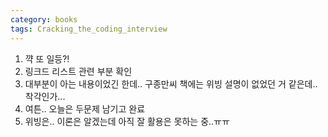 ```yaml
---
category: books
tags: Cracking_the_coding_interview
---
```


1. 꺅 또 일등?!
2. 링크드 리스트 관련 부분 확인
3. 대부분이 아는 내용이었긴 한데.. 구종만씨 책에는 위빙 설명이 없었던 거 같은데.. 착각인가...
4. 여튼.. 오늘은 두문제 남기고 완료
5. 위빙은.. 이론은 알겠는데 아직 잘 활용은 못하는 중..ㅠㅠ
